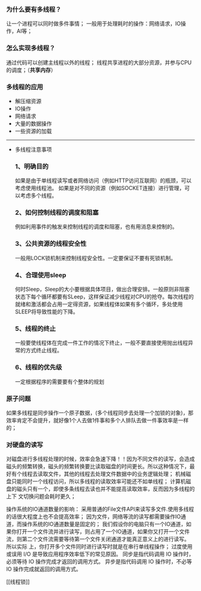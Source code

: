 ### 为什么要有多线程？
让一个进程可以同时做多件事情；
一般用于处理耗时的操作：网络请求，IO操作，AI等；
### 怎么实现多线程？
通过代码可以创建主线程以外的线程；
线程共享进程的大部分资源，并参与CPU的调度；（**共享内存**）
### 多线程的应用
-   解压缩资源
-   IO操作
-   网络请求
-   大量的数据操作
-   一些资源的加载
***
-   多线程注意事项
    ### 1、明确目的
    如果是由于单线程读写或者网络访问（例如HTTP访问互联网）的瓶颈，可以考虑使用线程池。
    如果是对不同的资源（例如SOCKET连接）进行管理，可以考虑多个线程。
    ### 2、如何控制线程的调度和阻塞
    例如利用事件的触发来控制线程的调度和阻塞，也有用消息来控制的。
    ### 3、公共资源的线程安全性
    一般用LOCK锁机制来控制线程安全性。一定要保证不要有死锁机制。
    ### 4、合理使用sleep
    何时Sleep，Sleep的大小要根据具体项目，做出合理安排。一般原则非阻塞状态下每个循环都要有SLeep，这样保证减少线程对CPU的抢夺。每次线程的就绪和激活都会占用一定得资源，如果线程体如果有多个循环，多处使用SLEEP将导致性能的下降。
    ### 5、线程的终止
    一般要使线程体在完成一件工作的情况下终止，一般不要直接使用抛出线程异常的方式终止线程。
    ### 6、线程的优先级
    一定根据程序的需要要有个整体的规划
### 原子问题
如果多线程是同步操作一个原子数据，(多个线程同步去处理一个加锁的对象)，那效率肯定不会提升，就好像1个人去做1件事和多个人排队去做一件事效率是一样的；
### 对硬盘的读写
对磁盘进行多线程处理的时候，效率会急速下降！！因为不同文件的读写，会造成磁头的频繁转换，磁头的频繁转换要比读取磁盘的时间更长。所以这种情况下，最好有个线程去读取文件，其他的线程去处理文件数据中的业务逻辑处理；
机械磁盘只能同时一个线程访问，所以多线程的读取效率可能还不如单线程；
计算机磁盘的磁头只有一个，即使多条线程去读也并不能提高读取效率，反而因为多线程的上下
文切换问题会耗时更久；


操作系统的IO通道数量的影响：
采用普通的File文件API来读写多文件.使用多线程的话很大程度上也不会提高效率；
因为文件，网络等流的读写都需要操作IO通道，而操作系统的IO通道数量是固定的；
我们假设你的电脑只有一个IO通道，如果你打开一个文件流并进行读写，则占用了一个IO通道，如果你又打开一个文件流，则第二个文件流需要等待第一个文件关闭通道才能真正意义上的进行读写。 所以实际
上，你打开多个文件同时进行读写时就是在串行单线程操作；
过度使用或误用 I/O 是导致应用程序效率低下的常见原因。
同步是指代码调用 IO 操作时，必须等待 IO 操作完成才返回的调用方式。
异步是指代码调用 IO 操作时，不必等 IO 操作完成就返回的调用方式。

[[线程锁]]

